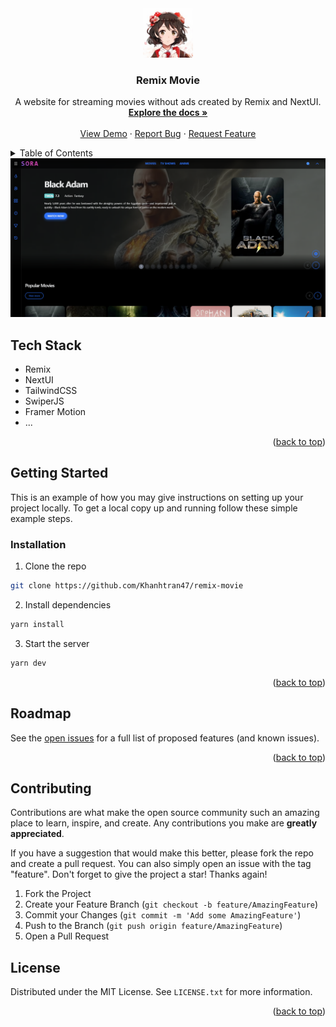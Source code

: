 <a name="readme-top"></a>

<!-- PROJECT LOGO -->
<br />
<div align="center">
  <a href="https://github.com/Khanhtran47/remix-movie">
    <img src="app/src/assets/images/logo_loading.png" alt="Logo" width="80" height="80">
  </a>

<h3 align="center">Remix Movie</h3>

  <p align="center">
    A website for streaming movies without ads created by Remix and NextUI.
    <br />
    <a href="https://github.com/Khanhtran47/remix-movie"><strong>Explore the docs »</strong></a>
    <br />
    <br />
    <a href="https://sora-anime.vercel.app/">View Demo</a>
    ·
    <a href="https://github.com/Khanhtran47/remix-movie/issues">Report Bug</a>
    ·
    <a href="https://github.com/Khanhtran47/remix-movie/issues">Request Feature</a>
  </p>
</div>

<!-- TABLE OF CONTENTS -->
<details>
  <summary>Table of Contents</summary>
  <ol>
    <li><a href="#tech-stack">Tech Stack</a></li>
    <li>
      <a href="#getting-started">Getting Started</a>
      <ul>
        <li><a href="#installation">Installation</a></li>
      </ul>
    </li>
    <li><a href="#roadmap">Roadmap</a></li>
    <li><a href="#contributing">Contributing</a></li>
    <li><a href="#license">License</a></li>
  </ol>
</details>

<div align="center">
  <a href="https://github.com/Khanhtran47/remix-movie">
    <img src="images/screenshot.png" alt="screenshot">
  </a>
</div>

<!-- TECH STACK -->

## Tech Stack

- Remix
- NextUI
- TailwindCSS
- SwiperJS
- Framer Motion
- ...

<p align="right">(<a href="#readme-top">back to top</a>)</p>

<!-- GETTING STARTED -->

## Getting Started

This is an example of how you may give instructions on setting up your project locally.
To get a local copy up and running follow these simple example steps.

### Installation

1. Clone the repo

```bash
git clone https://github.com/Khanhtran47/remix-movie
```

2. Install dependencies

```bash
yarn install
```

3. Start the server

```bash
yarn dev
```

<p align="right">(<a href="#readme-top">back to top</a>)</p>

<!-- ROADMAP -->

## Roadmap

See the [open issues](https://github.com/Khanhtran47/remix-movie/issues) for a full list of proposed features (and known issues).

<p align="right">(<a href="#readme-top">back to top</a>)</p>

## Contributing

Contributions are what make the open source community such an amazing place to learn, inspire, and create. Any contributions you make are **greatly appreciated**.

If you have a suggestion that would make this better, please fork the repo and create a pull request. You can also simply open an issue with the tag "feature".
Don't forget to give the project a star! Thanks again!

1. Fork the Project
2. Create your Feature Branch (`git checkout -b feature/AmazingFeature`)
3. Commit your Changes (`git commit -m 'Add some AmazingFeature'`)
4. Push to the Branch (`git push origin feature/AmazingFeature`)
5. Open a Pull Request

<!-- LICENSE -->

## License

Distributed under the MIT License. See `LICENSE.txt` for more information.

<p align="right">(<a href="#readme-top">back to top</a>)</p>
